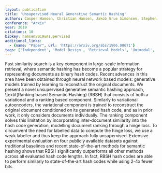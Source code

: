 ```yaml
---
layout: publication
title: 'Unsupervised Neural Generative Semantic Hashing'
authors: Casper Hansen, Christian Hansen, Jakob Grue Simonsen, Stephen Alstrup, Christina Lioma
conference: "Arxiv"
year: 2019
citations: 10
bibkey: hansen2019unsupervised
additional_links:
  - {name: "Paper", url: 'https://arxiv.org/abs/1906.00671'}
tags: ['Independent', 'Model Design', 'Retrieval Models', 'Unimodal', 'Evaluation', 'Shallow', 'Hashing', 'Datasets', 'Supervised Hashing']
---
```

Fast similarity search is a key component in large-scale information
retrieval, where semantic hashing has become a popular strategy for
representing documents as binary hash codes. Recent advances in this area have
been obtained through neural network based models: generative models trained by
learning to reconstruct the original documents. We present a novel unsupervised
generative semantic hashing approach, \textit\{Ranking based Semantic Hashing\}
(RBSH) that consists of both a variational and a ranking based component.
Similarly to variational autoencoders, the variational component is trained to
reconstruct the original document conditioned on its generated hash code, and
as in prior work, it only considers documents individually. The ranking
component solves this limitation by incorporating inter-document similarity
into the hash code generation, modelling document ranking through a hinge loss.
To circumvent the need for labelled data to compute the hinge loss, we use a
weak labeller and thus keep the approach fully unsupervised.
  Extensive experimental evaluation on four publicly available datasets against
traditional baselines and recent state-of-the-art methods for semantic hashing
shows that RBSH significantly outperforms all other methods across all
evaluated hash code lengths. In fact, RBSH hash codes are able to perform
similarly to state-of-the-art hash codes while using 2-4x fewer bits.

